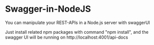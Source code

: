 # Swagger-in-NodeJS
You can manipulate your REST-APIs in a Node.js server with swaggerUI

Just install related npm packages with command "npm install", 
and the swagger UI will be running on http://localhost:4001/api-docs
